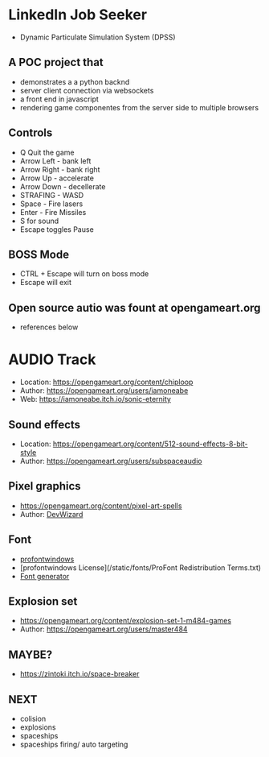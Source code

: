 
# LinkedIn Job Seeker

- Dynamic Particulate Simulation System (DPSS)

## A POC project that

- demonstrates a a python backnd
- server client connection via websockets
- a front end in javascript
- rendering game componentes from the server side to multiple browsers

## Controls

- Q Quit the game
- Arrow Left - bank left
- Arrow Right - bank right
- Arrow Up  - accelerate
- Arrow Down - decellerate
- STRAFING - WASD
- Space - Fire lasers
- Enter - Fire Missiles
- S for sound
- Escape toggles  Pause

## BOSS Mode

- CTRL + Escape will turn on boss mode
- Escape will exit

## Open source autio was fount at opengameart.org

- references below

# AUDIO Track

- Location: https://opengameart.org/content/chiploop
- Author: https://opengameart.org/users/iamoneabe
- Web: https://iamoneabe.itch.io/sonic-eternity

## Sound effects

- Location: https://opengameart.org/content/512-sound-effects-8-bit-style
- Author: https://opengameart.org/users/subspaceaudio

## Pixel graphics

- https://opengameart.org/content/pixel-art-spells
- Author: [DevWizard](https://opengameart.org/users/devwizard)

## Font

- [profontwindows](https://www.fontsquirrel.com/fonts/profontwindows)
- [profontwindows License](/static/fonts/ProFont Redistribution Terms.txt)
- [Font generator](https://www.textstudio.com/")

## Explosion set

- https://opengameart.org/content/explosion-set-1-m484-games
- Author: https://opengameart.org/users/master484

## MAYBE?
- https://zintoki.itch.io/space-breaker

## NEXT

- colision
- explosions
- spaceships
- spaceships firing/ auto targeting